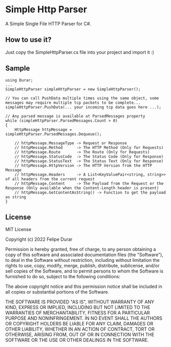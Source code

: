 # Simple Http Parser
A Simple Single File HTTP Parser for C#.

## How to use it?
Just copy the SimpleHttpParser.cs file into your project and import it :)

## Sample
```
using Durar;
...
SimpleHttpParser simpleHttpParser = new SimpleHttpParser();

// You can call PushData multiple times using the same object, some messages may require multiple tcp packets to be complete...
simpleHttpParser.PushData(... your incoming tcp data goes here ...);

// Any parsed message is available at ParsedMessages property
while (simpleHttpParser.ParsedMessages.Count > 0)
{
    HttpMessage httpMessage = simpleHttpParser.ParsedMessages.Dequeue();

    // httpMessage.MessageType -> Request or Response
    // httpMessage.Method      -> The HTTP Method (Only for Requests)
    // httpMessage.Route       -> The Route (Only for Requests)
    // httpMessage.StatusCode  -> The Status Code (Only for Response)
    // httpMessage.StatusText  -> The Status Text (Only for Response)
    // httpMessage.HttpVersion -> The HTTP Version from the HTTP Message
    // httpMessage.Headers     -> A List<KeyValuePair<string, string>> of all headers from the current request
    // httpMessage.Content     -> The Payload from the Request or the Response (Only available when the Content-Length header is present)
    // httpMessage.GetContentAsString() -> Function to get the payload as string
}
```

## License

MIT License

Copyright (c) 2022 Felipe Durar

Permission is hereby granted, free of charge, to any person obtaining a copy
of this software and associated documentation files (the "Software"), to deal
in the Software without restriction, including without limitation the rights
to use, copy, modify, merge, publish, distribute, sublicense, and/or sell
copies of the Software, and to permit persons to whom the Software is
furnished to do so, subject to the following conditions:

The above copyright notice and this permission notice shall be included in all
copies or substantial portions of the Software.

THE SOFTWARE IS PROVIDED "AS IS", WITHOUT WARRANTY OF ANY KIND, EXPRESS OR
IMPLIED, INCLUDING BUT NOT LIMITED TO THE WARRANTIES OF MERCHANTABILITY,
FITNESS FOR A PARTICULAR PURPOSE AND NONINFRINGEMENT. IN NO EVENT SHALL THE
AUTHORS OR COPYRIGHT HOLDERS BE LIABLE FOR ANY CLAIM, DAMAGES OR OTHER
LIABILITY, WHETHER IN AN ACTION OF CONTRACT, TORT OR OTHERWISE, ARISING FROM,
OUT OF OR IN CONNECTION WITH THE SOFTWARE OR THE USE OR OTHER DEALINGS IN THE
SOFTWARE.
